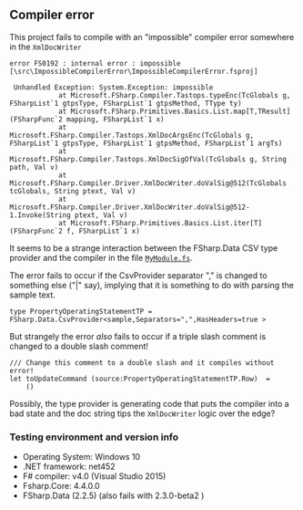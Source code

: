 ## Compiler error

This project fails to compile with an "impossible" compiler error somewhere in the `XmlDocWriter`

```
error FS0192 : internal error : impossible [\src\ImpossibleCompilerError\ImpossibleCompilerError.fsproj]

 Unhandled Exception: System.Exception: impossible
            at Microsoft.FSharp.Compiler.Tastops.typeEnc(TcGlobals g, FSharpList`1 gtpsType, FSharpList`1 gtpsMethod, TType ty)
            at Microsoft.FSharp.Primitives.Basics.List.map[T,TResult](FSharpFunc`2 mapping, FSharpList`1 x)
            at Microsoft.FSharp.Compiler.Tastops.XmlDocArgsEnc(TcGlobals g, FSharpList`1 gtpsType, FSharpList`1 gtpsMethod, FSharpList`1 argTs)
            at Microsoft.FSharp.Compiler.Tastops.XmlDocSigOfVal(TcGlobals g, String path, Val v)
            at Microsoft.FSharp.Compiler.Driver.XmlDocWriter.doValSig@512(TcGlobals tcGlobals, String ptext, Val v)
            at Microsoft.FSharp.Compiler.Driver.XmlDocWriter.doValSig@512-1.Invoke(String ptext, Val v)
            at Microsoft.FSharp.Primitives.Basics.List.iter[T](FSharpFunc`2 f, FSharpList`1 x)
```


It seems to be a strange interaction between the FSharp.Data CSV type provider and the compiler in the file [`MyModule.fs`](src/ImpossibleCompilerError/MyModule.fs).

The error fails to occur if the CsvProvider separator "," is changed to something else ("|" say), implying that it is something to do with parsing the sample text.

```
type PropertyOperatingStatementTP = FSharp.Data.CsvProvider<sample,Separators=",",HasHeaders=true >
```

But strangely the error _also_ fails to occur if a triple slash comment is changed to a double slash comment!

```
/// Change this comment to a double slash and it compiles without error! 
let toUpdateCommand (source:PropertyOperatingStatementTP.Row)  =
    ()
```

Possibly, the type provider is generating code that puts the compiler into a bad state and the doc string tips the `XmlDocWriter` logic over the edge? 

### Testing environment and version info

* Operating System: Windows 10
* .NET framework: net452
* F# compiler: v4.0 (Visual Studio 2015)
* Fsharp.Core: 4.4.0.0
* FSharp.Data (2.2.5) (also fails with 2.3.0-beta2 )